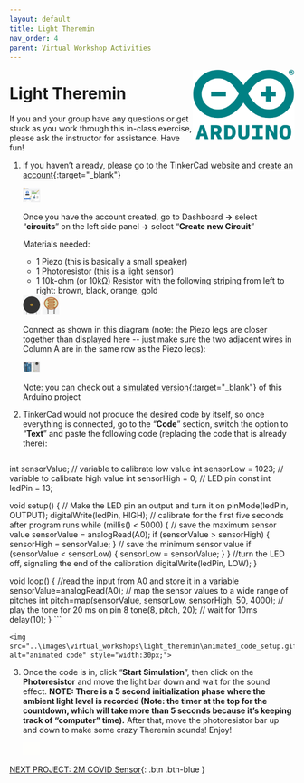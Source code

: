 ```yaml
---
layout: default
title: Light Theremin
nav_order: 4
parent: Virtual Workshop Activities
---
```

<img src="..\images\arduino-icon.png" alt="arduino icon" style="float:right;width:180px;">

# Light Theremin

If you and your group have any questions or get stuck as you work through this in-class exercise, please ask the instructor for assistance.  Have fun!

1.  If you haven’t already, please go to the TinkerCad website and [create an account](https://www.tinkercad.com/){:target="_blank"}

    <img src="..\images\virtual_workshops\hello_world\tinkercad_account.png" alt=" tinkercad account" style="width:30px;">

    Once you have the account created, go to Dashboard **->** select “**circuits**” on the left side panel **->** select “**Create new Circuit**”

    Materials needed: 
    - 1 Piezo (this is basically a small speaker)
    - 1 Photoresistor (this is a light sensor)
    - 1 10k-ohm (or 10k&Omega;) Resistor with the following striping from left to right: brown, black, orange, gold

    <img src="..\images\virtual_workshops\light_theremin\piezo.png" alt="piezo" style="width:30px;">
    <img src="..\images\virtual_workshops\light_theremin\photores.png" alt="photoresistor" style="width:30px;">

    Connect as shown in this diagram (note: the Piezo legs are closer together than displayed here -- just make sure the two adjacent wires in Column A are in the same row as the Piezo legs):

    <img src="..\images\virtual_workshops\light_theremin\breadboard_schematic.png" alt="breadboard" style="width:30px;">

    Note: you can check out a [simulated version](https://goo.gl/Tq5TpD){:target="_blank"} of this Arduino project

2.  TinkerCad would not produce the desired code by itself, so once everything is connected, go to the “**Code**” section, switch the option to “**Text**” and paste the following code (replacing the code that is already there):

    ```
int sensorValue;
// variable to calibrate low value
int sensorLow = 1023;
// variable to calibrate high value
int sensorHigh = 0;
// LED pin
const int ledPin = 13;

void setup() {
    // Make the LED pin an output and turn it on
    pinMode(ledPin, OUTPUT);
    digitalWrite(ledPin, HIGH);
    // calibrate for the first five seconds after program runs
    while (millis() < 5000) {
        // save the maximum sensor value
        sensorValue = analogRead(A0);
        if (sensorValue > sensorHigh) {
            sensorHigh = sensorValue;
        }
        // save the minimum sensor value
        if (sensorValue < sensorLow) {
            sensorLow = sensorValue;
        }
    }
    //turn the LED off, signaling the end of the calibration
    digitalWrite(ledPin, LOW);
}

void loop() {
    //read the input from A0 and store it in a variable
    sensorValue=analogRead(A0);
    // map the sensor values to a wide range of pitches
    int pitch=map(sensorValue, sensorLow, sensorHigh, 50, 4000);
    // play the tone for 20 ms on pin 8
    tone(8, pitch, 20);
    // wait for 10ms
    delay(10);
}
    ```

    <img src="..\images\virtual_workshops\light_theremin\animated_code_setup.gif" alt="animated code" style="width:30px;">

3.  Once the code is in, click “**Start Simulation**”, then click on the **Photoresistor** and move the light bar down and wait for the sound effect. 
    **NOTE: There is a 5 second initialization phase where the ambient light level is recorded (Note: the timer at the top for the countdown, which will take more than 5 seconds because it’s keeping track of “computer” time).** After that, move the photoresistor bar up and down to make some crazy Theremin sounds!  Enjoy!

    <img src="..\images\virtual_workshops\light_theremin\animated_breadboard.gif" alt="animated breadboard" style="width:30px;">

[NEXT PROJECT: 2M COVID Sensor](2M_covid_sensor.html){: .btn .btn-blue }
